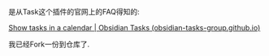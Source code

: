 是从Task这个插件的官网上的FAQ得知的:

[Show tasks in a calendar | Obsidian Tasks (obsidian-tasks-group.github.io)](https://obsidian-tasks-group.github.io/obsidian-tasks/how-to/show-tasks-in-calendar/)

我已经Fork一份到仓库了.